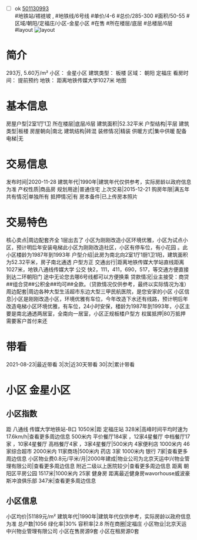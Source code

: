 - [ ] ok [501130993](https://bj.5i5j.com/ershoufang/501130993.html)  
 #地铁站/褡裢坡 ,  #地铁线/6号线
#单价/4-6 #总价/285-300 #面积/50-55   #区域/朝阳/定福庄/小区-金星小区 #在售 #所在楼层/底层 #总楼层/6层 #layout 
![layout](http://image2a.5i5j.com/scm/HOUSE_CUSTOMER/fdd7b3a87a4a4ea7bb12b1de92c606f9.jpg_P5.jpg) 
# 简介 
 293万,  5.60万/m² 
小区： 金星小区
建筑类型： 板楼
区域： 朝阳 定福庄
看房时间： 提前预约
地铁： 距离地铁传媒大学1027米 地图
# 基本信息 
 房屋户型|2室1厅1卫
所在楼层|底层/6层
建筑面积|52.32平米
户型结构|平层
建筑类型|板楼
房屋朝向|南北
建筑结构|砖混
装修情况|精装
供暖方式|集中供暖
配备电梯|无
# 交易信息 
 发布时间|2020-11-28
建筑年代|1990年|建筑年代仅供参考，实际房龄以政府信息为准
产权性质|商品房
规划用途|普通住宅
上次交易|2015-12-21
购房年限|满五年
共有情况|单独所有
抵押情况|有
房本备件|已上传房本照片
# 交易特色 
 核心卖点|周边配套齐全 1层出去了 小区为刚刚改造小区环境优雅，小区为试点小区，预计明后年安装电梯此小区为刚刚改造社区，小区有停车位，有小花园 。此小区楼龄为1987年到1993年
户型介绍|此房为南北向2室1厅1厨1卫1阳，建筑面积为52.32平米，房子南北通透 户型方正
交通出行|距离地铁传媒大学站直线距离1027米，地铁八通线传媒大学 公交 快2，111，411，690，517，等交通方便直接到达二环朝阳门 途中无论您去哪6号线都可以方便换乘
贷款情况|业主接受：商贷##组合贷##公积金##均可##全款。（贷款情况仅供参考，最终以实际情况为准）
周边配套|周边各种大型生活超市东边大型三甲民航医院，是您安家的小区
小区信息|小区是刚刚改造小区，环境优雅有车位，今年改造下水还有线路，预计明后年改造电梯小区环境优雅，有车位，24小时安保，楼龄为1987年到1993年，小区主要是南北通透两居室，全南向一居室，小区正规板楼户型方
权属抵押|80万抵押 需要客户首付来还
# 带看 
 2021-08-23|最近带看	 3|次|近30天带看	 30|次|累计带看
# 小区 金星小区
## 小区指数 
 距 八通线 传媒大学地铁站-B口 1050米|距 定福庄站 328米|高峰时间平均时速为17.6km/h|查看更多周边信息
500米内 平价餐厅184家 ，12家4星餐厅
中档餐厅17家 ，10家4星餐厅
高档餐厅4家 ，3家4星餐厅|500米内 4家便利店
1000米内 46家综合超市
2000米内 11家商场|500米内 药店 3家
1000米内 银行 7家|查看更多周边信息
小区物业费0.8元/平米/月|2000年建成|物业公司为北京天运中兴物业管理有限公司|查看更多周边信息
附近二级以上医院较少|查看更多周边信息
距离 朝阳区平房公园 1517米|1000米内 25家 健身房
距离最近健身房wavorhouse威波豪斯冲浪俱乐部 347米|查看更多周边信息
## 小区信息 
 小区均价|51189元/m²
建筑年代|1990年|建筑年代仅供参考，实际房龄以政府信息为准
总户数|1056
绿化率|30%
容积率|2.8
所在商圈|定福庄
小区物业|北京天运中兴物业管理有限公司
小区在售房源9套
小区在租房源0套
